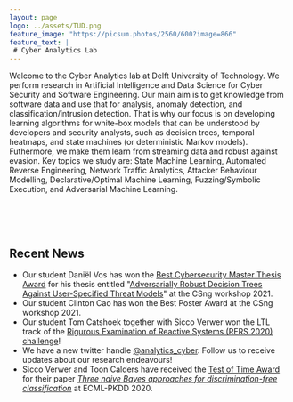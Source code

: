 ```yaml
---
layout: page
logo: ../assets/TUD.png
feature_image: "https://picsum.photos/2560/600?image=866"
feature_text: |
 # Cyber Analytics Lab
---
```


Welcome to the Cyber Analytics lab at Delft University of Technology. We perform research in Artificial Intelligence and Data Science for Cyber Security and Software Engineering. Our main aim is to get knowledge from software data and use that for analysis, anomaly detection, and classification/intrusion detection. That is why our focus is on developing learning algorithms for white-box models that can be understood by developers and security analysts, such as decision trees, temporal heatmaps, and state machines (or deterministic Markov models). Futhermore, we make them learn from streaming data and robust against evasion. Key topics we study are: State Machine Learning, Automated Reverse Engineering, Network Traffic Analytics, Attacker Behaviour Modelling, Declarative/Optimal Machine Learning, Fuzzing/Symbolic Execution, and Adversarial Machine Learning.

<br/><br/><br/>
## Recent News
- Our student Daniël Vos has won the [Best Cybersecurity Master Thesis Award](https://csng.nl/?q=node/45) for his thesis entitled "[Adversarially Robust Decision Trees Against User-Specified Threat Models](http://resolver.tudelft.nl/uuid:c9d9cdc6-4f98-4730-8fb6-43e6e3444002)" at the CSng workshop 2021.
- Our student Clinton Cao has won the Best Poster Award at the CSng workshop 2021.
- Our student Tom Catshoek together with Sicco Verwer won the LTL track of the [Rigurous Examination of Reactive Systems (RERS 2020) challenge](http://rers-challenge.org/2020/index.php?page=results)! 
- We have a new twitter handle [@analytics_cyber](https://twitter.com/analytics_cyber). Follow us to receive updates about our research endeavours!
- Sicco Verwer and Toon Calders have received the [Test of Time Award](https://www.tudelft.nl/en/2020/ewi/insy/cyber-security/test-of-time-award-for-cys-paper/) for their paper _[Three naive Bayes approaches for discrimination-free classification](https://link.springer.com/article/10.1007/s10618-010-0190-x)_ at ECML-PKDD 2020.

